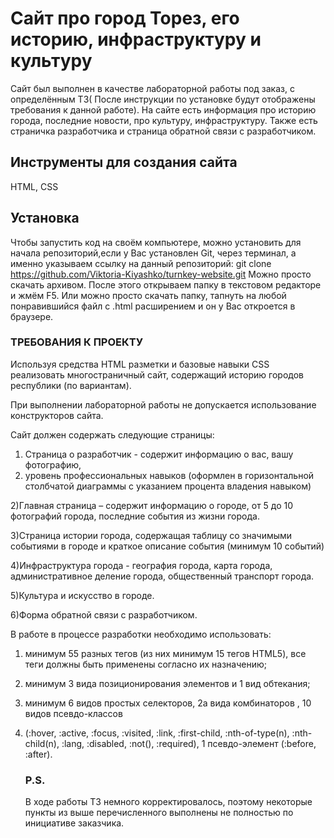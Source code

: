# Сайт про город Торез, его историю, инфраструктуру и культуру
Сайт был выполнен в качестве лабораторной работы под заказ, с определённым ТЗ( После инструкции по установке будут отображены требования к данной работе). 
На сайте есть информация про историю города, 
последние новости, про культуру, инфраструктуру. 
Также есть страничка разработчика и страница обратной связи с разработчиком.

## Инструменты для создания сайта
HTML, 
CSS

## Установка
Чтобы запустить код на своём компьютере, можно установить для начала репозиторий,если у Вас установлен Git, 
через терминал, а именно указываем ссылку на данный репозиторий:
git clone https://github.com/Viktoria-Kiyashko/turnkey-website.git
Можно просто скачать архивом.
После этого открываем папку в текстовом редакторе и жмём F5.
Или можно просто скачать папку, тапнуть на любой понравившийся файл с .html расширением и он у Вас откроется в браузере.

### ТРЕБОВАНИЯ К ПРОЕКТУ
Используя средства HTML разметки и базовые навыки CSS реализовать многостраничный сайт,
содержащий историю городов республики (по вариантам).

При выполнении лабораторной работы не допускается использование конструкторов сайта.

Сайт должен содержать следующие страницы:

1) Страница о разработчик - содержит информацию о вас, вашу фотографию,
2) уровень профессиональных навыков (оформлен в горизонтальной столбчатой диаграммы с указанием процента владения навыком)

2)Главная страница – содержит информацию о городе, от 5 до 10 фотографий города, последние события из жизни города.

3)Страница истории города, содержащая таблицу со значимыми событиями в городе и краткое описание события (минимум 10 событий)

4)Инфраструктура города - география города, карта города, административное деление города, общественный транспорт города.

5)Культура и искусство в городе.

6)Форма обратной связи с разработчиком.

В работе в процессе разработки необходимо использовать:

1) минимум 55 разных тегов (из них минимум 15 тегов HTML5), все теги должны быть применены согласно их назначению;

2) минимум 3 вида позиционирования элементов и 1 вид обтекания;

3) минимум 6 видов простых селекторов, 2а вида комбинаторов , 10 видов псевдо-классов
4) (:hover, :active, :focus, :visited, :link, :first-child, :nth-of-type(n), :nth-child(n), :lang, :disabled, :not(), :required), 1 псевдо-элемент (:before, :after).

   ### P.S.
   В ходе работы ТЗ немного корректировалось, поэтому некоторые пункты из выше перечисленного
   выполнены не полностью по инициативе заказчика.

